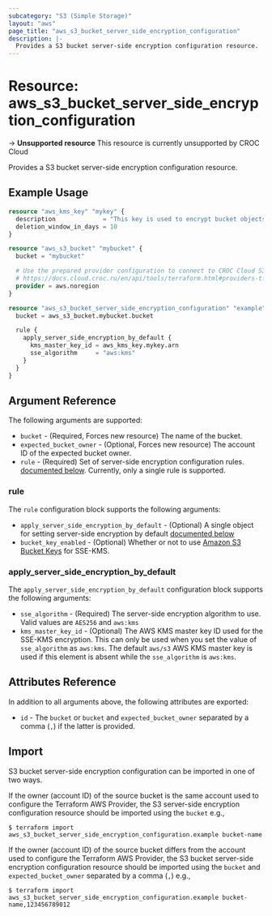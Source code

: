 ```yaml
---
subcategory: "S3 (Simple Storage)"
layout: "aws"
page_title: "aws_s3_bucket_server_side_encryption_configuration"
description: |-
  Provides a S3 bucket server-side encryption configuration resource.
---
```


# Resource: aws_s3_bucket_server_side_encryption_configuration

->  **Unsupported resource**
This resource is currently unsupported by CROC Cloud

Provides a S3 bucket server-side encryption configuration resource.

## Example Usage

```terraform
resource "aws_kms_key" "mykey" {
  description             = "This key is used to encrypt bucket objects"
  deletion_window_in_days = 10
}

resource "aws_s3_bucket" "mybucket" {
  bucket = "mybucket"

  # Use the prepared provider configuration to connect to CROC Cloud S3
  # https://docs.cloud.croc.ru/en/api/tools/terraform.html#providers-tf
  provider = aws.noregion
}

resource "aws_s3_bucket_server_side_encryption_configuration" "example" {
  bucket = aws_s3_bucket.mybucket.bucket

  rule {
    apply_server_side_encryption_by_default {
      kms_master_key_id = aws_kms_key.mykey.arn
      sse_algorithm     = "aws:kms"
    }
  }
}
```

## Argument Reference

The following arguments are supported:

* `bucket` - (Required, Forces new resource) The name of the bucket.
* `expected_bucket_owner` - (Optional, Forces new resource) The account ID of the expected bucket owner.
* `rule` - (Required) Set of server-side encryption configuration rules. [documented below](#rule). Currently, only a single rule is supported.

### rule

The `rule` configuration block supports the following arguments:

* `apply_server_side_encryption_by_default` - (Optional) A single object for setting server-side encryption by default [documented below](#apply_server_side_encryption_by_default)
* `bucket_key_enabled` - (Optional) Whether or not to use [Amazon S3 Bucket Keys](https://docs.aws.amazon.com/AmazonS3/latest/dev/bucket-key.html) for SSE-KMS.

### apply_server_side_encryption_by_default

The `apply_server_side_encryption_by_default` configuration block supports the following arguments:

* `sse_algorithm` - (Required) The server-side encryption algorithm to use. Valid values are `AES256` and `aws:kms`
* `kms_master_key_id` - (Optional) The AWS KMS master key ID used for the SSE-KMS encryption. This can only be used when you set the value of `sse_algorithm` as `aws:kms`. The default `aws/s3` AWS KMS master key is used if this element is absent while the `sse_algorithm` is `aws:kms`.

## Attributes Reference

In addition to all arguments above, the following attributes are exported:

* `id` - The `bucket` or `bucket` and `expected_bucket_owner` separated by a comma (`,`) if the latter is provided.

## Import

S3 bucket server-side encryption configuration can be imported in one of two ways.

If the owner (account ID) of the source bucket is the same account used to configure the Terraform AWS Provider,
the S3 server-side encryption configuration resource should be imported using the `bucket` e.g.,

```
$ terraform import aws_s3_bucket_server_side_encryption_configuration.example bucket-name
```

If the owner (account ID) of the source bucket differs from the account used to configure the Terraform AWS Provider,
the S3 bucket server-side encryption configuration resource should be imported using the `bucket` and `expected_bucket_owner` separated by a comma (`,`) e.g.,

```
$ terraform import aws_s3_bucket_server_side_encryption_configuration.example bucket-name,123456789012
```
